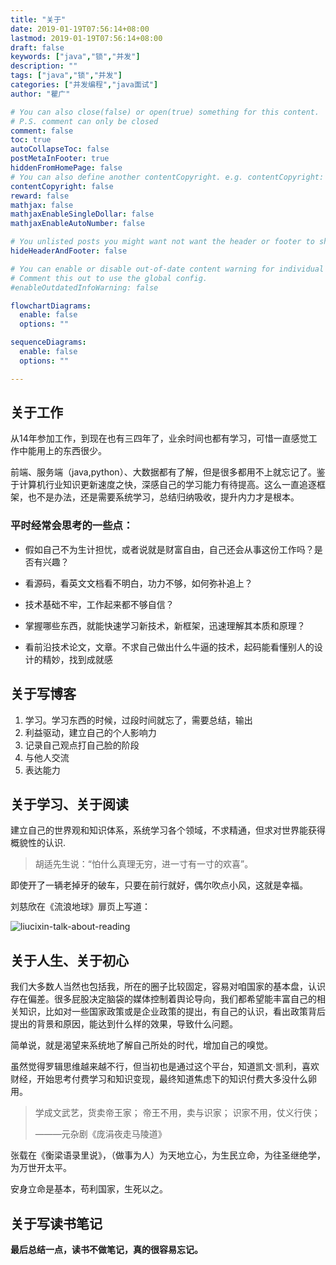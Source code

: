 ```yaml
---
title: "关于"
date: 2019-01-19T07:56:14+08:00
lastmod: 2019-01-19T07:56:14+08:00
draft: false
keywords: ["java","锁","并发"]
description: ""
tags: ["java","锁","并发"]
categories: ["并发编程","java面试"]
author: "瞿广"

# You can also close(false) or open(true) something for this content.
# P.S. comment can only be closed
comment: false
toc: true
autoCollapseToc: false
postMetaInFooter: true
hiddenFromHomePage: false
# You can also define another contentCopyright. e.g. contentCopyright: "This is another copyright."
contentCopyright: false
reward: false
mathjax: false
mathjaxEnableSingleDollar: false
mathjaxEnableAutoNumber: false

# You unlisted posts you might want not want the header or footer to show
hideHeaderAndFooter: false

# You can enable or disable out-of-date content warning for individual post.
# Comment this out to use the global config.
#enableOutdatedInfoWarning: false

flowchartDiagrams:
  enable: false
  options: ""

sequenceDiagrams: 
  enable: false
  options: ""

---
```


## 关于工作
从14年参加工作，到现在也有三四年了，业余时间也都有学习，可惜一直感觉工作中能用上的东西很少。

前端、服务端（java,python）、大数据都有了解，但是很多都用不上就忘记了。鉴于计算机行业知识更新速度之快，深感自己的学习能力有待提高。这么一直追逐框架，也不是办法，还是需要系统学习，总结归纳吸收，提升内力才是根本。


### 平时经常会思考的一些点：
- 假如自己不为生计担忧，或者说就是财富自由，自己还会从事这份工作吗？是否有兴趣？

- 看源码，看英文文档看不明白，功力不够，如何弥补追上？

- 技术基础不牢，工作起来都不够自信？

- 掌握哪些东西，就能快速学习新技术，新框架，迅速理解其本质和原理？

- 看前沿技术论文，文章。不求自己做出什么牛逼的技术，起码能看懂别人的设计的精妙，找到成就感

## 关于写博客
1. 学习。学习东西的时候，过段时间就忘了，需要总结，输出
2. 利益驱动，建立自己的个人影响力
3. 记录自己观点打自己脸的阶段
4. 与他人交流
5. 表达能力

## 关于学习、关于阅读


建立自己的世界观和知识体系，系统学习各个领域，不求精通，但求对世界能获得概貌性的认识.

>胡适先生说：“怕什么真理无穷，进一寸有一寸的欢喜”。

即使开了一辆老掉牙的破车，只要在前行就好，偶尔吹点小风，这就是幸福。

刘慈欣在《流浪地球》扉页上写道：

![liucixin-talk-about-reading](/img/liucixin-talk-about-reading.png)

## 关于人生、关于初心

我们大多数人当然也包括我，所在的圈子比较固定，容易对咱国家的基本盘，认识存在偏差。很多屁股决定脑袋的媒体控制着舆论导向，我们都希望能丰富自己的相关知识，比如对一些国家政策或是企业政策的提出，有自己的认识，看出政策背后提出的背景和原因，能达到什么样的效果，导致什么问题。

简单说，就是渴望来系统地了解自己所处的时代，增加自己的嗅觉。

虽然觉得罗辑思维越来越不行，但当初也是通过这个平台，知道凯文·凯利，喜欢财经，开始思考付费学习和知识变现，最终知道焦虑下的知识付费大多没什么卵用。

> 学成文武艺，货卖帝王家；
> 帝王不用，卖与识家；
> 识家不用，仗义行侠；
>
>    ———元杂剧《庞涓夜走马陵道》


张载在《衡梁语录里说》，（做事为人）为天地立心，为生民立命，为往圣继绝学，为万世开太平。

安身立命是基本，苟利国家，生死以之。

## 关于写读书笔记

<!-- 刘慈欣在《流浪地球》扉页上写道：

> 阅读是拓展人生空间的一个主要途径，每本书都是一扇门，通向我们没有涉足的新世界，在阅读中，我们经历了我们本来不可能在有生之年经历的事情，游历了那些我们的肉身永远无法到达的地方，愿大家在阅读中建立美好的生活！ -->


**最后总结一点，读书不做笔记，真的很容易忘记。**

